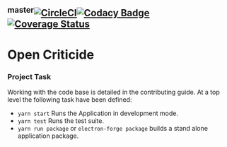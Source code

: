 <sup><b>master</b></sup>[![CircleCI](https://circleci.com/gh/rayk/open-criticide.svg?style=shield)](https://circleci.com/gh/rayk/open-criticide)[![Codacy Badge](https://api.codacy.com/project/badge/Grade/0a0bbe98a1084ad5a470aa995c04e950)](https://www.codacy.com/app/taipan.king/open-criticide?utm_source=github.com&amp;utm_medium=referral&amp;utm_content=rayk/open-criticide&amp;utm_campaign=Badge_Grade) [![Coverage Status](https://coveralls.io/repos/github/rayk/open-criticide/badge.svg?branch=master)](https://coveralls.io/github/rayk/open-criticide?branch=master)
---
# Open Criticide

### Project Task
Working with the code base is detailed in the contributing guide. At a top level
the following task have been defined:

- ``yarn start`` Runs the Application in development mode.
- ``yarn test`` Runs the test suite.
- ``yarn run package`` or ``electron-forge package`` builds a stand alone application package.


